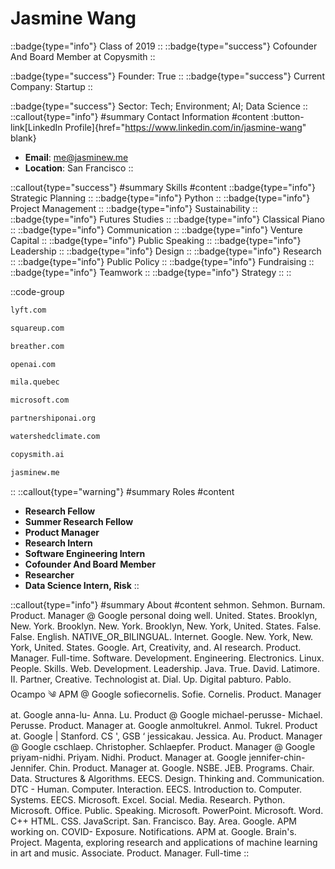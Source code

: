 # Jasmine Wang
::badge{type="info"}
Class of 2019
::
::badge{type="success"}
Cofounder And Board Member at Copysmith
::

::badge{type="success"}
Founder: True
::
::badge{type="success"}
Current Company: Startup
::

::badge{type="success"}
Sector: Tech; Environment; AI; Data Science
::
::callout{type="info"}
#summary
Contact Information
#content
:button-link[LinkedIn Profile]{href="https://www.linkedin.com/in/jasmine-wang" blank}
- **Email**: me@jasminew.me
- **Location**: San Francisco
::

::callout{type="success"}
#summary
Skills
#content
::badge{type="info"}
Strategic Planning
::
::badge{type="info"}
Python
::
::badge{type="info"}
Project Management
::
::badge{type="info"}
Sustainability
::
::badge{type="info"}
Futures Studies
::
::badge{type="info"}
Classical Piano
::
::badge{type="info"}
Communication
::
::badge{type="info"}
Venture Capital
::
::badge{type="info"}
Public Speaking
::
::badge{type="info"}
Leadership
::
::badge{type="info"}
Design
::
::badge{type="info"}
Research
::
::badge{type="info"}
Public Policy
::
::badge{type="info"}
Fundraising
::
::badge{type="info"}
Teamwork
::
::badge{type="info"}
Strategy
::
::

::code-group
```bash [Lyft]
lyft.com
```
```bash [Square]
squareup.com
```
```bash [Breather]
breather.com
```
```bash [OpenAI]
openai.com
```
```bash [Mila - Quebec Artificial Intelligence Institute]
mila.quebec
```
```bash [Microsoft]
microsoft.com
```
```bash [Partnership on AI]
partnershiponai.org
```
```bash [Watershedclimate]
watershedclimate.com
```
```bash [Copysmith]
copysmith.ai
```
```bash [Jasmine 🦋]
jasminew.me
```
::
::callout{type="warning"}
#summary
Roles
#content
- **Research Fellow**
- **Summer Research Fellow**
- **Product Manager**
- **Research Intern**
- **Software Engineering Intern**
- **Cofounder And Board Member**
- **Researcher**
- **Data Science Intern, Risk**
::

::callout{type="info"}
#summary
About
#content
sehmon. Sehmon. Burnam. Product. Manager @ Google personal doing well. United. States. Brooklyn, New. York. Brooklyn. New. York. Brooklyn, New. York, United. States. False. False. English. NATIVE_OR_BILINGUAL. Internet. Google. New. York, New. York, United. States. Google. Art, Creativity, and. AI research. Product. Manager. Full-time. Software. Development. Engineering. Electronics. Linux. People. Skills. Web. Development. Leadership. Java. True. David. Latimore. II. Partner, Creative. Technologist at. Dial. Up. Digital pabturo. Pablo. Ocampo ༄ APM @ Google sofiecornelis. Sofie. Cornelis. Product. Manager at. Google anna-lu- Anna. Lu. Product @ Google michael-perusse- Michael. Perusse. Product. Manager at. Google anmoltukrel. Anmol. Tukrel. Product at. Google | Stanford. CS ', GSB ‘ jessicakau. Jessica. Au. Product. Manager @ Google cschlaep. Christopher. Schlaepfer. Product. Manager @ Google priyam-nidhi. Priyam. Nidhi. Product. Manager at. Google jennifer-chin- Jennifer. Chin. Product. Manager at. Google. NSBE. JEB. Programs. Chair. Data. Structures & Algorithms. EECS. Design. Thinking and. Communication. DTC - Human. Computer. Interaction. EECS. Introduction to. Computer. Systems. EECS. Microsoft. Excel. Social. Media. Research. Python. Microsoft. Office. Public. Speaking. Microsoft. PowerPoint. Microsoft. Word. C++ HTML. CSS. JavaScript. San. Francisco. Bay. Area. Google. APM working on. COVID- Exposure. Notifications. APM at. Google. Brain's. Project. Magenta, exploring research and applications of machine learning in art and music. Associate. Product. Manager. Full-time
::
